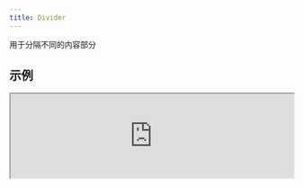 ```yaml
---
title: Divider
---
```

用于分隔不同的内容部分

## 示例

<div><iframe style="width: 100%; margin: 0;" src="http://ui-demos.blankapp.org/divider-example" scrolling="no" /></div>

```jsx
<Divider />
```

## 变化形式

### 方向

<div><iframe style="width: 100%; margin: 0;" src="http://ui-demos.blankapp.org/divider-variations-orientation" scrolling="no" /></div>

```jsx
<Divider orientation="vertical" />
<Divider orientation="horizontal" />
```

## API

### 属性

名称 | 描述 | 类型 | 可选值 | 默认值
--- | --- | --- | --- | ---
`orientation` | 分隔线显示方向 | enum | `vertical`, </br>`horizontal` | `horizontal`
